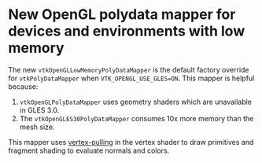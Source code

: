 # New OpenGL polydata mapper for devices and environments with low memory

The new `vtkOpenGLLowMemoryPolyDataMapper` is the default factory override
for `vtkPolyDataMapper` when `VTK_OPENGL_USE_GLES=ON`. This mapper is helpful because:

1. `vtkOpenGLPolyDataMapper` uses geometry shaders which are unavailable in GLES 3.0.
2. The `vtkOpenGLES30PolyDataMapper` consumes 10x more memory than the mesh size.

This mapper uses [vertex-pulling](https://webglfundamentals.org/webgl/lessons/webgl-pulling-vertices.html)
in the vertex shader to draw primitives and fragment shading to evaluate normals and colors.
